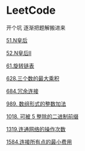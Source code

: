 # LeetCode
开个坑 逐渐把题解搬进来

[51.N皇后](https://github.com/875977494/LeetCode/blob/master/51.N%E7%9A%87%E5%90%8E.md)

[52.N皇后II](https://github.com/875977494/LeetCode/blob/master/52.N%E7%9A%87%E5%90%8EII.md)

[61.旋转链表]()

[628.三个数的最大乘积](https://github.com/875977494/LeetCode/blob/master/628.%E4%B8%89%E4%B8%AA%E6%95%B0%E7%9A%84%E6%9C%80%E5%A4%A7%E4%B9%98%E7%A7%AF.md)

[684.冗余连接](https://github.com/875977494/LeetCode/blob/master/684.%E5%86%97%E4%BD%99%E8%BF%9E%E6%8E%A5.md)

[989. 数组形式的整数加法](https://github.com/ZhangYiqun018/LeetCode/blob/master/989.%20%E6%95%B0%E7%BB%84%E5%BD%A2%E5%BC%8F%E7%9A%84%E6%95%B4%E6%95%B0%E5%8A%A0%E6%B3%95.%20md)

[1018. 可被 5 整除的二进制前缀](https://github.com/875977494/LeetCode/blob/master/1018.%20%E5%8F%AF%E8%A2%AB%205%20%E6%95%B4%E9%99%A4%E7%9A%84%E4%BA%8C%E8%BF%9B%E5%88%B6%E5%89%8D%E7%BC%80.md)

[1319.连通网络的操作次数]()

[1584.连接所有点的最小费用](https://github.com/875977494/LeetCode/blob/master/1584.%20%E8%BF%9E%E6%8E%A5%E6%89%80%E6%9C%89%E7%82%B9%E7%9A%84%E6%9C%80%E5%B0%8F%E8%B4%B9%E7%94%A8.md)
